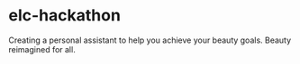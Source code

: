 # elc-hackathon

Creating a personal assistant to help you achieve your beauty goals. Beauty reimagined for all. 
